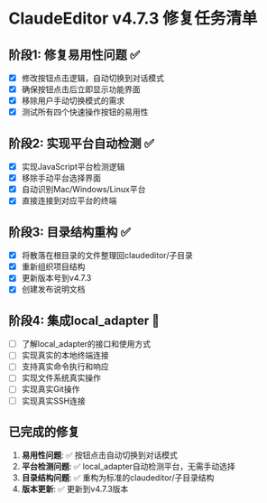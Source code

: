 # ClaudeEditor v4.7.3 修复任务清单

## 阶段1: 修复易用性问题 ✅
- [x] 修改按钮点击逻辑，自动切换到对话模式
- [x] 确保按钮点击后立即显示功能界面
- [x] 移除用户手动切换模式的需求
- [x] 测试所有四个快速操作按钮的易用性

## 阶段2: 实现平台自动检测 ✅
- [x] 实现JavaScript平台检测逻辑
- [x] 移除手动平台选择界面
- [x] 自动识别Mac/Windows/Linux平台
- [x] 直接连接到对应平台的终端

## 阶段3: 目录结构重构 ✅
- [x] 将散落在根目录的文件整理回claudeditor/子目录
- [x] 重新组织项目结构
- [x] 更新版本号到v4.7.3
- [x] 创建发布说明文档

## 阶段4: 集成local_adapter 🔄
- [ ] 了解local_adapter的接口和使用方式
- [ ] 实现真实的本地终端连接
- [ ] 支持真实命令执行和响应
- [ ] 实现文件系统真实操作
- [ ] 实现真实Git操作
- [ ] 实现真实SSH连接

## 已完成的修复
1. **易用性问题**: ✅ 按钮点击自动切换到对话模式
2. **平台检测问题**: ✅ local_adapter自动检测平台，无需手动选择
3. **目录结构问题**: ✅ 重构为标准的claudeditor/子目录结构
4. **版本更新**: ✅ 更新到v4.7.3版本

